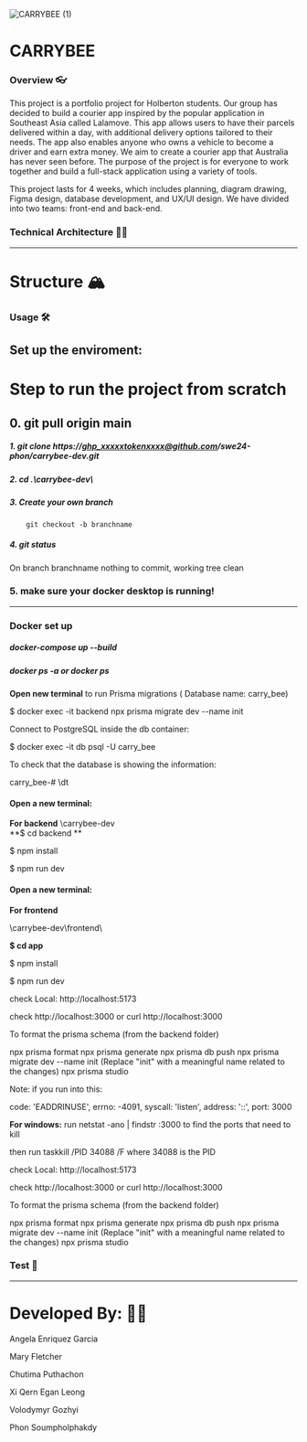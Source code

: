 ![CARRYBEE (1)](https://github.com/user-attachments/assets/3b412115-97e2-4597-84ef-9803460c0738)
# CARRYBEE

### Overview 👓
This project is a portfolio project for Holberton students. Our group has decided to build a courier app inspired by the popular application in Southeast Asia called Lalamove. This app allows users to have their parcels delivered within a day, with additional delivery options tailored to their needs. The app also enables anyone who owns a vehicle to become a driver and earn extra money. We aim to create a courier app that Australia has never seen before. The purpose of the project is for everyone to work together and build a full-stack application using a variety of tools.

This project lasts for 4 weeks, which includes planning, diagram drawing, Figma design, database development, and UX/UI design. We have divided into two teams: front-end and back-end.

### Technical Architecture 👩‍🏫
---------------------------------
# Structure 🏔

### Usage 🛠
## Set up the enviroment:

# Step to run the project from scratch

## 0. git pull origin main 

##### 1. git clone https://ghp_xxxxxtokenxxxx@github.com/swe24-phon/carrybee-dev.git

##### 2. cd .\carrybee-dev\

##### 3. Create your own branch 
		git checkout -b branchname

##### 4. git status
On branch branchname
nothing to commit, working tree clean

### 5. make sure your docker desktop is running!

------------------------
### Docker set up
##### docker-compose up --build 
##### docker ps -a or docker ps

**Open new terminal** to run Prisma migrations ( Database name: carry_bee)

$ docker exec -it backend npx prisma migrate dev --name init

Connect to PostgreSQL inside the db container:

$ docker exec -it db psql -U carry_bee

To check that the database is showing the information:

carry_bee-# \dt

#### Open a new terminal:
**For backend**
\carrybee-dev  
**$ cd backend **    

$ npm install

$ npm run dev 


#### Open a new terminal:

**For frontend**

\carrybee-dev\frontend\

**$ cd app**

$ npm install

$ npm run dev

check Local: http://localhost:5173

check http://localhost:3000
or curl http://localhost:3000

To format the prisma schema (from the backend folder)

npx prisma format
npx prisma generate
npx prisma db push
npx prisma migrate dev --name init (Replace "init" with a meaningful name related to the changes)
npx prisma studio


Note: if you run into this:

  code: 'EADDRINUSE',
  errno: -4091,
  syscall: 'listen',
  address: '::',
  port: 3000

**For windows:**
run netstat -ano | findstr :3000 to find the ports that need to kill

then run taskkill /PID 34088 /F
where 34088 is the PID

check Local: http://localhost:5173

check http://localhost:3000
or curl http://localhost:3000


To format the prisma schema (from the backend folder)

npx prisma format
npx prisma generate
npx prisma db push
npx prisma migrate dev --name init (Replace "init" with a meaningful name related to the changes)
npx prisma studio

### Test 🌊

--------------------------------
# Developed By: 🧑‍💻

Angela Enriquez Garcia

Mary Fletcher

Chutima Puthachon 

Xi Qern Egan Leong 

Volodymyr Gozhyi

Phon Soumpholphakdy
